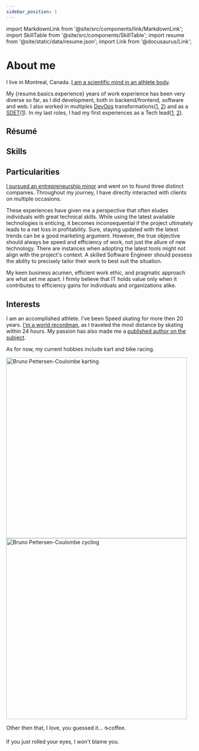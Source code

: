 ```yaml
---
sidebar_position: 1
---
```


import MarkdownLink from '@site/src/components/link/MarkdownLink';
import SkillTable from '@site/src/components/SkillTable';
import resume from '@site/static/data/resume.json';
import Link from '@docusaurus/Link';

# About me

I live in Montreal, Canada. [I am a scientific mind in an athlete body](https://passionpvss.blogspot.com/2017/06/scientist-mind-athlete-body.html).

My <Link to="/docs/category/experiences/">{resume.basics.experience} years of work experience has been very diverse so far</Link>, as I did development, both in backend/frontend, software and web. I also worked in multiples [DevOps](https://www.atlassian.com/devops) transformations([1](/docs/experiences/devops_developer_at_societe_generale/), [2](/docs/experiences/devops-developer-at-rona/)) and as a [SDET](https://www.softwaretestinghelp.com/what-is-sdet/)([1](/docs/experiences/sdet-tech-lead-at-national-bank-of-canada/)). In my last roles, I had my first experiences as a Tech lead([1](/docs/experiences/backend-tech-lead-at-rona/), [2](/docs/experiences/devops-developer-at-rona/)).

## Résumé

<MarkdownLink button
  to='https://registry.jsonresume.org/brunopc-net'
  text='Online 📃'
/>

<MarkdownLink button
  to='/files/resume.pdf'
  text='PDF 📃'
/>

<MarkdownLink button
  to='https://registry.jsonresume.org/brunopc-net.json'
  text='JSON 📃'
/>

<MarkdownLink button
  to='https://registry.jsonresume.org/brunopc-net.yaml'
  text='Yaml 📃'
/>

## Skills

<SkillTable skills={resume.skills} />

## Particularities

[I pursued an entrepreneurship minor](/docs/education/entrepreneurship-minor) and went on to found three distinct companies. Throughout my journey, I have directly interacted with clients on multiple occasions.

These experiences have given me a perspective that often eludes individuals with great technical skills. While using the latest available technologies is enticing, it becomes inconsequential if the project ultimately leads to a net loss in profitability. Sure, staying updated with the latest trends can be a good marketing argument. However, the true objective should always be speed and efficiency of work, not just the allure of new technology. There are instances when adopting the latest tools might not align with the project's context. A skilled Software Engineer should possess the ability to precisely tailor their work to best suit the situation.

My keen business acumen, efficient work ethic, and pragmatic approach are what set me apart. I firmly believe that IT holds value only when it contributes to efficiency gains for individuals and organizations alike.

## Interests

I am an accomplished athlete. I've been Speed skating for more then 20 years. [I'm a world recordman](https://www-rollerenligne-com.translate.goog/rencontre-avec-bruno-pettersen-coulombe-vainqueur-solo-des-24h-rollers-de-montreal-canada/?_x_tr_sl=fr&_x_tr_tl=en&_x_tr_hl=fr&_x_tr_pto=wapp), as I traveled the most distance by skating within 24 hours. My passion has also made me a [published author on the subject](../static/files/Preview_Le_patinage_de_vitesse_courte_piste_2.pdf).

As for now, my current hobbies include kart and bike racing.

<div className="row">
  <div className="sideBySide">
    <Link to="https://www.facebook.com/bruno.dorais.9">
      <img
        alt="Bruno Pettersen-Coulombe karting"
        src={require('@site/static/img/Bruno-PC-karting.webp').default}
        width="485"
        heigth="333"
        srcSet={require('@site/static/img/Bruno-PC-karting-small.webp').default+" 245w,"+require('@site/static/img/Bruno-PC-karting.webp').default+" 485w"}
        sizes="(max-width: 510px) 245px, 485px"
        loading="lazy"
      />
    </Link>
  </div>
  <div className="sideBySide">
    <img
      alt="Bruno Pettersen-Coulombe cycling"
      src={require('@site/static/img/Bruno-PC-cycling.webp').default}
      width="485"
      heigth="333"
      srcSet={require('@site/static/img/Bruno-PC-cycling-small.webp').default+" 245w,"+require('@site/static/img/Bruno-PC-cycling.webp').default+" 485w"}
      sizes="(max-width: 510px) 245px, 485px"
      loading="lazy"
    />
  </div>
</div>

Other then that, I love, you guessed it… ☕coffee.

If you just rolled your eyes, I won't blame you.